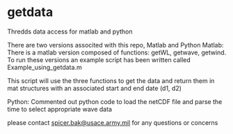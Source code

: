 # getdata
Thredds data access for matlab and python


There are two versions associted with this repo, Matlab and Python
Matlab:
There is a matlab version composed of functions: 
getWL, getwave, getwind.  To run these versions an example script has been written called Example_using_getdata.m

This script will use the three functions to get the data and return them in mat structures with an associated start
and end date (d1, d2)

Python:
Commented out python code to load the netCDF file and parse the time to select appropriate wave data


please contact spicer.bak@usace.army.mil for any questions or concerns